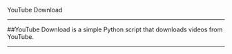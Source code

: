 YouTube Download
<hr>

##YouTube Download is a simple Python script that downloads videos from YouTube.

<hr>
